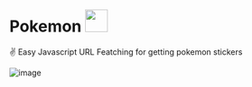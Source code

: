 # Pokemon <img widht="10" height="40" src="https://github.com/Geeks-Vegeta/pokemon-app/assets/89457811/428ad82b-ee4a-4b70-94e6-5f83a52fbb42"></img>

✌️ Easy Javascript URL Featching for getting pokemon stickers

![image](https://github.com/Geeks-Vegeta/pokemon-app/assets/89457811/fe1a382c-f732-4b2f-a2b7-91fb4e0a533a)
